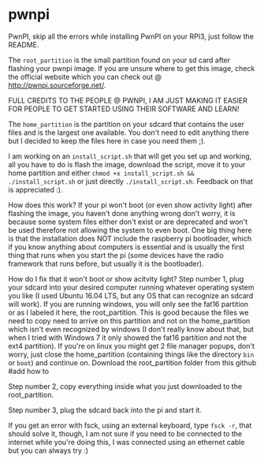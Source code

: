 # pwnpi
PwnPI, skip all the errors while installing PwnPI on your RPI3, just follow the README.

The `root_partition` is the small partition found on your sd card after flashing your pwnpi image. If you are unsure where to get this image, check the official website which you can check out @ http://pwnpi.sourceforge.net/.

FULL CREDITS TO THE PEOPLE @ PWNPI, I AM JUST MAKING IT EASIER FOR PEOPLE TO GET STARTED USING THEIR SOFTWARE AND LEARN!

The `home_partition` is the partition on your sdcard that contains the user files and is the largest one available. You don't need to edit anything there but I decided to keep the files here in case you need them ;).

I am working on an `install_script.sh` that will get you set up and working, all you have to do is flash the image, download the script, move it to your home partition and either `chmod +x install_script.sh && ./install_script.sh` or just directly `./install_script.sh`. Feedback on that is appreciated :).

How does this work?
If your pi won't boot (or even show activity light) after flashing the image, you haven't done anything wrong don't worry, it is because some system files either don't exist or are deprecated and won't be used therefore not allowing the system to even boot. One big thing here is that the installation does NOT include the raspberry pi bootloader, which if you know anything about computers is essential and is usually the first thing that runs when you start the pi (some devices have the radio framework that runs before, but usually it is the bootloader).

How do I fix that it won't boot or show acitvity light?
Step number 1, plug your sdcard into your desired computer running whatever operating system you like (I used Ubuntu 16.04 LTS, but any OS that can recognize an sdcard will work). If you are running windows, you will only see the fat16 partition or as I labeled it here, the root_partition. This is good because the files we need to copy need to arrive on this partition and not on the home_partition which isn't even recognized by windows (I don't really know about that, but when I tried with Windows 7 it only showed the fat16 partition and not the ext4 partition). If you're on linux you might get 2 file manager popups, don't worry, just close the home_partition (containing things like the directory `bin` or `boot`) and continue on.
Download the root_partition folder from this github #add how to

Step number 2, copy everything inside what you just downloaded to the root_partition. 

Step number 3, plug the sdcard back into the pi and start it.

If you get an error with fsck, using an external keyboard, type `fsck -r`, that should solve it, though, I am not sure if you need to be connected to the internet while you're doing this, I was connected using an ethernet cable but you can always try :)
